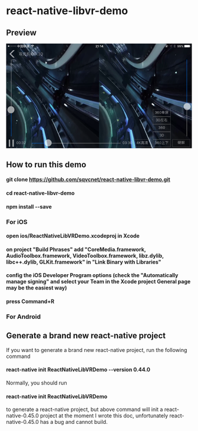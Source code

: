 # react-native-libvr-demo

## Preview
![ScreenShot](https://github.com/sqvcnet/react-native-libvr-demo/raw/master/screenshots/screenshots.png)

## How to run this demo
#### git clone https://github.com/sqvcnet/react-native-libvr-demo.git
#### cd react-native-libvr-demo
#### npm install --save
### For iOS
#### open ios/ReactNativeLibVRDemo.xcodeproj in Xcode
#### on project "Build Phrases" add "CoreMedia.framework, AudioToolbox.framework, VideoToolbox.framework, libz.dylib, libc++.dylib, GLKit.framework" in "Link Binary with Libraries" 
#### config the iOS Developer Program options (check the "Automatically manage signing" and select your Team in the Xcode project General page may be the easiest way)
#### press Command+R 
### For Android

## Generate a brand new react-native project
If you want to generate a brand new react-native project, run the following command
#### react-native init ReactNativeLibVRDemo --version 0.44.0
Normally, you should run 
#### react-native init ReactNativeLibVRDemo
to generate a react-native project, but above command will init a react-native-0.45.0 project at the moment I wrote this doc, unfortunately react-native-0.45.0 has a bug and cannot build.
